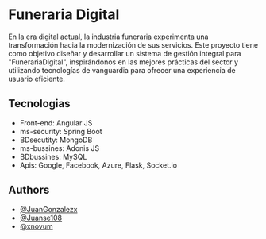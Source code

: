 
# Funeraria Digital 

En la era digital actual, la industria funeraria experimenta una transformación hacia la modernización de sus servicios. Este proyecto tiene como objetivo diseñar y desarrollar un sistema de gestión integral para "FunerariaDigital", inspirándonos en las mejores prácticas del sector y utilizando tecnologías de vanguardia para ofrecer una experiencia de usuario eficiente.



## Tecnologias 

- Front-end: Angular JS
- ms-security: Spring Boot
- BDsecutity: MongoDB
- ms-bussines: Adonis JS
- BDbussines: MySQL
- Apis: Google, Facebook, Azure, Flask, Socket.io




## Authors

- [@JuanGonzalezx](https://github.com/JuanGonzalezx)
- [@Juanse108](https://github.com/Juanse108)
- [@xnovum](https://github.com/xnovum)


